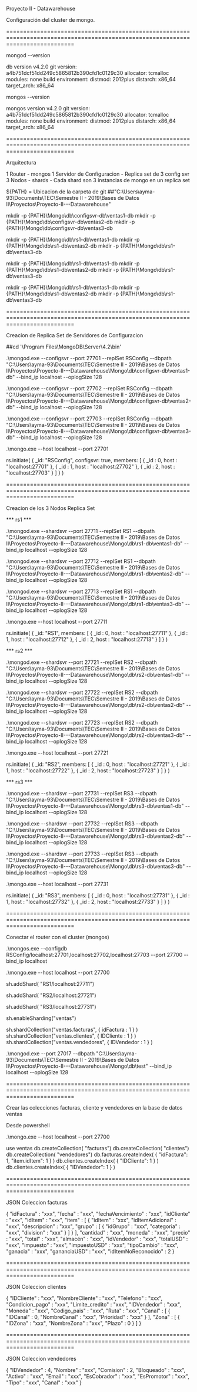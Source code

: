 Proyecto II - Datawarehouse

Configuración del cluster de mongo.

================================================================================================================================

mongod --version

db version v4.2.0
git version: a4b751dcf51dd249c5865812b390cfd1c0129c30
allocator: tcmalloc
modules: none
build environment:
    distmod: 2012plus
    distarch: x86_64
    target_arch: x86_64

mongos --version

mongos version v4.2.0
git version: a4b751dcf51dd249c5865812b390cfd1c0129c30
allocator: tcmalloc
modules: none
build environment:
    distmod: 2012plus
    distarch: x86_64
    target_arch: x86_64

================================================================================================================================    

Arquitectura

1 Router - mongos
1 Servidor de Configuracion - Replica set de 3 config svr
3 Nodos - shards
    - Cada shard son 3 instancias de mongo en un replica set
    

${PATH} = Ubicacion de la carpeta de git 
##"C:\Users\ayma-93\Documents\TEC\Semestre II - 2019\Bases de Datos II\Proyectos\Proyecto-II---Datawarehouse"

mkdir -p {PATH}\Mongo\db\configsvr-db\ventas1-db
mkdir -p {PATH}\Mongo\db\configsvr-db\ventas2-db
mkdir -p {PATH}\Mongo\db\configsvr-db\ventas3-db

mkdir -p {PATH}\Mongo\db\rs1-db\ventas1-db
mkdir -p {PATH}\Mongo\db\rs1-db\ventas2-db
mkdir -p {PATH}\Mongo\db\rs1-db\ventas3-db

mkdir -p {PATH}\Mongo\db\rs1-db\ventas1-db
mkdir -p {PATH}\Mongo\db\rs1-db\ventas2-db
mkdir -p {PATH}\Mongo\db\rs1-db\ventas3-db

mkdir -p {PATH}\Mongo\db\rs1-db\ventas1-db
mkdir -p {PATH}\Mongo\db\rs1-db\ventas2-db
mkdir -p {PATH}\Mongo\db\rs1-db\ventas3-db

================================================================================================================================

Creacion de Replica Set de Servidores de Configuracion

##cd '\Program Files\MongoDB\Server\4.2\bin\'
    
.\mongod.exe --configsvr --port 27701 --replSet RSConfig --dbpath "C:\Users\ayma-93\Documents\TEC\Semestre II - 2019\Bases de Datos II\Proyectos\Proyecto-II---Datawarehouse\Mongo\db\configsvr-db\ventas1-db" --bind_ip localhost --oplogSize 128

.\mongod.exe --configsvr --port 27702 --replSet RSConfig --dbpath "C:\Users\ayma-93\Documents\TEC\Semestre II - 2019\Bases de Datos II\Proyectos\Proyecto-II---Datawarehouse\Mongo\db\configsvr-db\ventas2-db" --bind_ip localhost --oplogSize 128

.\mongod.exe --configsvr --port 27703 --replSet RSConfig --dbpath "C:\Users\ayma-93\Documents\TEC\Semestre II - 2019\Bases de Datos II\Proyectos\Proyecto-II---Datawarehouse\Mongo\db\configsvr-db\ventas3-db" --bind_ip localhost --oplogSize 128

.\mongo.exe --host localhost --port 27701
    
rs.initiate(
  {
    _id: "RSConfig",
    configsvr: true,
    members: [
      { _id : 0, host : "localhost:27701" },
      { _id : 1, host : "localhost:27702" },
      { _id : 2, host : "localhost:27703" }
    ]
  }
)

================================================================================================================================

Creacion de los 3 Nodos Replica Set

*** rs1 ***

.\mongod.exe --shardsvr --port 27711 --replSet RS1 --dbpath "C:\Users\ayma-93\Documents\TEC\Semestre II - 2019\Bases de Datos II\Proyectos\Proyecto-II---Datawarehouse\Mongo\db\rs1-db\ventas1-db" --bind_ip localhost --oplogSize 128

.\mongod.exe --shardsvr --port 27712 --replSet RS1 --dbpath "C:\Users\ayma-93\Documents\TEC\Semestre II - 2019\Bases de Datos II\Proyectos\Proyecto-II---Datawarehouse\Mongo\db\rs1-db\ventas2-db" --bind_ip localhost --oplogSize 128

.\mongod.exe --shardsvr --port 27713 --replSet RS1 --dbpath "C:\Users\ayma-93\Documents\TEC\Semestre II - 2019\Bases de Datos II\Proyectos\Proyecto-II---Datawarehouse\Mongo\db\rs1-db\ventas3-db" --bind_ip localhost --oplogSize 128

.\mongo.exe --host localhost --port 27711
    
rs.initiate(
  {
    _id: "RS1",
    members: [
      { _id : 0, host : "localhost:27711" },
      { _id : 1, host : "localhost:27712" },
      { _id : 2, host : "localhost:27713" }
    ]
  }
)

*** rs2 ***

.\mongod.exe --shardsvr --port 27721 --replSet RS2 --dbpath "C:\Users\ayma-93\Documents\TEC\Semestre II - 2019\Bases de Datos II\Proyectos\Proyecto-II---Datawarehouse\Mongo\db\rs2-db\ventas1-db" --bind_ip localhost --oplogSize 128

.\mongod.exe --shardsvr --port 27722 --replSet RS2 --dbpath "C:\Users\ayma-93\Documents\TEC\Semestre II - 2019\Bases de Datos II\Proyectos\Proyecto-II---Datawarehouse\Mongo\db\rs2-db\ventas2-db" --bind_ip localhost --oplogSize 128

.\mongod.exe --shardsvr --port 27723 --replSet RS2 --dbpath "C:\Users\ayma-93\Documents\TEC\Semestre II - 2019\Bases de Datos II\Proyectos\Proyecto-II---Datawarehouse\Mongo\db\rs2-db\ventas3-db" --bind_ip localhost --oplogSize 128

.\mongo.exe --host localhost --port 27721
    
rs.initiate(
  {
    _id: "RS2",
    members: [
      { _id : 0, host : "localhost:27721" },
      { _id : 1, host : "localhost:27722" },
      { _id : 2, host : "localhost:27723" }
    ]
  }
)

*** rs3 ***

.\mongod.exe --shardsvr --port 27731 --replSet RS3 --dbpath "C:\Users\ayma-93\Documents\TEC\Semestre II - 2019\Bases de Datos II\Proyectos\Proyecto-II---Datawarehouse\Mongo\db\rs3-db\ventas1-db" --bind_ip localhost --oplogSize 128

.\mongod.exe --shardsvr --port 27732 --replSet RS3 --dbpath "C:\Users\ayma-93\Documents\TEC\Semestre II - 2019\Bases de Datos II\Proyectos\Proyecto-II---Datawarehouse\Mongo\db\rs3-db\ventas2-db" --bind_ip localhost --oplogSize 128

.\mongod.exe --shardsvr --port 27733 --replSet RS3 --dbpath "C:\Users\ayma-93\Documents\TEC\Semestre II - 2019\Bases de Datos II\Proyectos\Proyecto-II---Datawarehouse\Mongo\db\rs3-db\ventas3-db" --bind_ip localhost --oplogSize 128

.\mongo.exe --host localhost --port 27731
    
rs.initiate(
  {
    _id: "RS3",
    members: [
      { _id : 0, host : "localhost:27731" },
      { _id : 1, host : "localhost:27732" },
      { _id : 2, host : "localhost:27733" }
    ]
  }
)

================================================================================================================================

Conectar el router con el cluster (mongos)

.\mongos.exe --configdb RSConfig/localhost:27701,localhost:27702,localhost:27703 --port 27700 --bind_ip localhost

.\mongo.exe --host localhost --port 27700

sh.addShard( "RS1/localhost:27711")

sh.addShard( "RS2/localhost:27721")

sh.addShard( "RS3/localhost:27731")

sh.enableSharding("ventas")

sh.shardCollection("ventas.facturas", { idFactura : 1 } )
sh.shardCollection("ventas.clientes", { IDCliente : 1 } )
sh.shardCollection("ventas.vendedores", { IDVendedor : 1 } )


.\mongod.exe  --port 27017 --dbpath "C:\Users\ayma-93\Documents\TEC\Semestre II - 2019\Bases de Datos II\Proyectos\Proyecto-II---Datawarehouse\Mongo\db\test" --bind_ip localhost --oplogSize 128

================================================================================================================================

Crear las colecciones facturas, cliente y vendedores en la base de datos ventas

Desde powershell

.\mongo.exe --host localhost --port 27700

use ventas
db.createCollection( "facturas")
db.createCollection( "clientes")
db.createCollection( "vendedores")
db.facturas.createIndex( { "idFactura": 1, "item.idItem": 1 } )
db.clientes.createIndex( { "IDCliente": 1 } )
db.clientes.createIndex( { "IDVendedor": 1 } )

================================================================================================================================

JSON Coleccion facturas

{
    "idFactura" : "xxx",
    "fecha" : "xxx",
    "fechaVencimiento" : "xxx",
    "idCliente" : "xxx",
    "idItem" : "xxx",
    "item" : [
        {
            "idItem" : "xxx",
            "idItemAdicional" : "xxx",
            "descripcion" : "xxx",
            "grupo" : [
                {
                    "idGrupo" : "xxx",
                    "categoria" : "xxx",
                    "division" : "xxx"
                }
            ]
        }
    ],
    "cantidad" : "xxx",
    "moneda" : "xxx",
    "precio" : "xxx",
    "total" : "xxx",
    "almacén" : "xxx",
    "idVendedor" : "xxx",
    "totalUSD" : "xxx",
    "impuesto" : "xxx",
    "impuestoUSD" : "xxx",
    "tipoCambio" : "xxx",
    "ganacia" : "xxx",
    "gananciaUSD" : "xxx",
    "idItemNoReconocido" : 2
}

================================================================================================================================

JSON Coleccion clientes

{
    "IDCliente" : "xxx",
    "NombreCliente" : "xxx",
    "Telefono" : "xxx",
    "Condicion_pago" : "xxx",
    "Limite_credito" : "xxx",
    "IDVendedor" : "xxx",
    "Moneda" : "xxx",
    "Codigo_pais" : "xxx",
    "Ruta" : "xxx",
    "Canal" : [
        {
            "IDCanal" : 0,
            "NombreCanal" : "xxx",
            "Prioridad" : "xxx"
        }
    ],
    "Zona" : [
        {
            "IDZona" : "xxx",
            "NombreZona" : "xxx",
            "Plazo" : 0
        }
    ]
}

================================================================================================================================

JSON Coleccion vendedores

{
    "IDVendedor" : 4,
    "Nombre" : "xxx",
    "Comision" : 2,
    "Bloqueado" : "xxx",
    "Activo" : "xxx",
    "Email" : "xxx",
    "EsCobrador" : "xxx",
    "EsPromotor" : "xxx",
    "Tipo" : "xxx",
    "Canal" : "xxx"
}